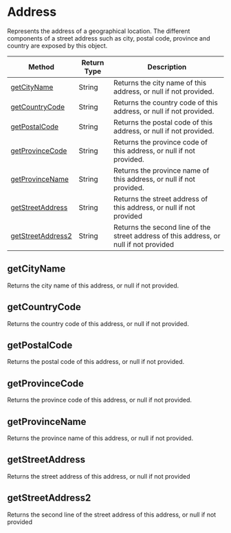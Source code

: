 # Address
Represents the address of a geographical location. The different components of a street address such as city, postal code, province and country are exposed by this object.

|Method|Return Type|Description|
|-|-|-
[getCityName](#getcityname)|String|Returns the city name of this address, or null if not provided.<br />
[getCountryCode](#getcountrycode)|String|Returns the country code of this address, or null if not provided.<br />
[getPostalCode](#getpostalcode)|String|Returns the postal code of this address, or null if not provided. <br />
[getProvinceCode](#getprovincecode)|String|Returns the province code of this address, or null if not provided.<br />
[getProvinceName](#getprovincename)|String|Returns the province name of this address, or null if not provided. <br />
[getStreetAddress](#getstreetaddress)|String|Returns the street address of this address, or null if not provided <br />
[getStreetAddress2](#getstreetaddress2)|String|Returns the second line of the street address of this address, or null if not provided<br />

## <a name="getcityname"></a>getCityName
Returns the city name of this address, or null if not provided.


## <a name="getcountrycode"></a>getCountryCode
Returns the country code of this address, or null if not provided.


## <a name="getpostalcode"></a>getPostalCode
Returns the postal code of this address, or null if not provided. 


## <a name="getprovincecode"></a>getProvinceCode
Returns the province code of this address, or null if not provided.


## <a name="getprovincename"></a>getProvinceName
Returns the province name of this address, or null if not provided. 


## <a name="getstreetaddress"></a>getStreetAddress
Returns the street address of this address, or null if not provided 


## <a name="getstreetaddress2"></a>getStreetAddress2
Returns the second line of the street address of this address, or null if not provided


